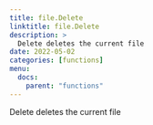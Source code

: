 ```yaml
---
title: file.Delete
linktitle: file.Delete
description: >
  Delete deletes the current file
date: 2022-05-02
categories: [functions]
menu:
  docs:
    parent: "functions"
---
```


Delete deletes the current file
